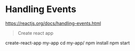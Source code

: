# Handling Events

https://reactjs.org/docs/handling-events.html

> Create react app

create-react-app my-app
cd my-app/
npm install
npm start
